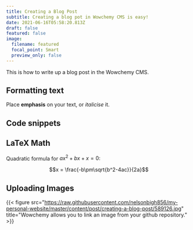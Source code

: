 ```yaml
---
title: Creating a Blog Post
subtitle: Creating a blog pot in Wowchemy CMS is easy!
date: 2021-06-16T05:58:20.813Z
draft: false
featured: false
image:
  filename: featured
  focal_point: Smart
  preview_only: false
---
```

This is how to write up a blog post in the Wowchemy CMS.

## Formatting text

Place **emphasis** on your text, or *italicise* it.

## Code snippets

## LaTeX Math

Quadratic formula for $ax^2+bx+x=0$:

$$x = \frac{-b\pm\sqrt{b^2-4ac}}{2a}$$

## Uploading Images

{{< figure src="https://raw.githubusercontent.com/nelsonbigh856/my-personal-website/master/content/post/creating-a-blog-post/589126.jpg" title="Wowchemy allows you to link an image from your github repository." >}}